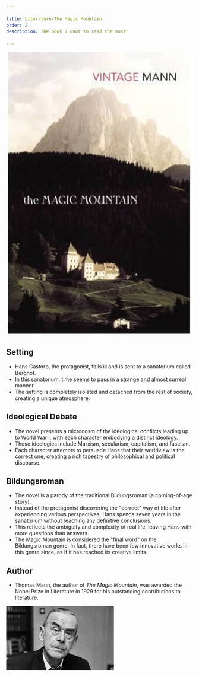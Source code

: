 ```yaml
---

title: Literature/The Magic Mountain  
order: 2  
description: The book I want to read the most  

---
```


![Cover of The Magic Mountain](image-1.png)

## Setting  
- Hans Castorp, the protagonist, falls ill and is sent to a sanatorium called Berghof.  
- In this sanatorium, time seems to pass in a strange and almost surreal manner.  
- The setting is completely isolated and detached from the rest of society, creating a unique atmosphere.  

## Ideological Debate  
- The novel presents a microcosm of the ideological conflicts leading up to World War I, with each character embodying a distinct ideology.  
- These ideologies include Marxism, secularism, capitalism, and fascism.  
- Each character attempts to persuade Hans that their worldview is the correct one, creating a rich tapestry of philosophical and political discourse.  

## Bildungsroman  
- The novel is a parody of the traditional Bildungsroman (a coming-of-age story).  
- Instead of the protagonist discovering the "correct" way of life after experiencing various perspectives, Hans spends seven years in the sanatorium without reaching any definitive conclusions.  
- This reflects the ambiguity and complexity of real life, leaving Hans with more questions than answers.  
- The Magic Mountain is considered the "final word" on the Bildungsroman genre. In fact, there have been few innovative works in this genre since, as if it has reached its creative limits.  

## Author  
- Thomas Mann, the author of *The Magic Mountain*, was awarded the Nobel Prize in Literature in 1929 for his outstanding contributions to literature.  

![Illustration related to The Magic Mountain](image.png)

